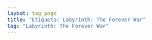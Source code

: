 ```yaml
---
layout: tag_page
title: "Etiqueta: Labyrinth: The Forever War"
tag: "Labyrinth: The Forever War"
---
```

